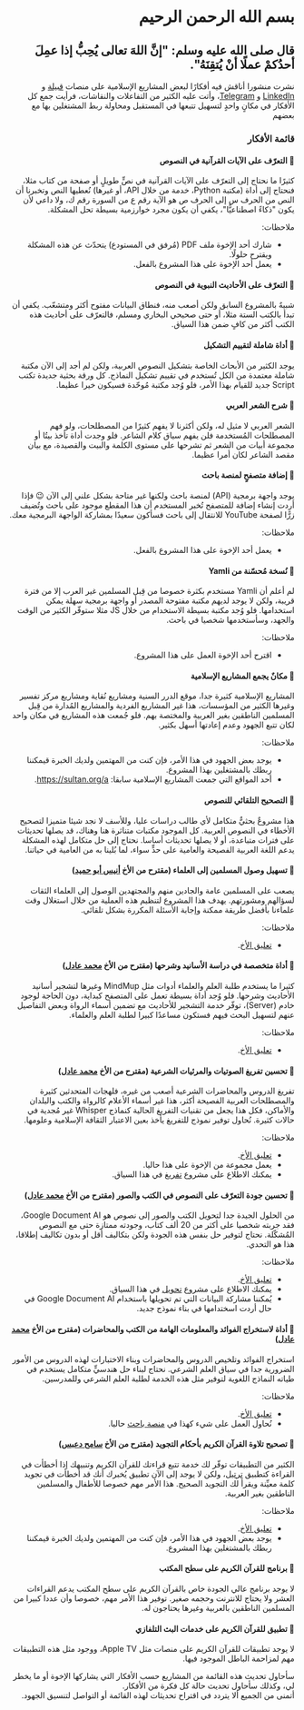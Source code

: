 <div dir="rtl">

# بسم الله الرحمن الرحيم
## قال صلى الله عليه وسلم: "إنَّ اللهَ تعالى يُحِبُّ إذا عمِلَ أحدُكمْ عملًا أنْ يُتقِنَهُ".

نشرت منشورا أناقش فيه أفكارًا لبعض المشاريع الإسلامية على منصات [قبيلة](https://qabilah.com/posts/ebKdLRm6l_0) و [LinkedIn](https://www.linkedin.com/posts/aliosm_%D8%A3%D8%B1%D9%8A%D8%AF-%D9%85%D8%B4%D8%B1%D9%88%D8%B9%D8%A7-%D9%84%D8%AA%D9%86%D9%81%D9%8A%D8%B0%D9%87-%D9%85%D9%86-%D8%A8%D8%A7%D8%A8-%D8%A7%D9%84%D8%AA%D8%B9%D9%84%D9%85-%D9%88%D8%AE%D8%AF%D9%85%D8%A9-activity-7290266928550445056-2EgJ?utm_source=share&utm_medium=member_desktop) و [Telegram](https://t.me/programmerskhan/81)، وأتت عليه الكثير من التفاعلات والنقاشات، فرأيت جمع كل الأفكار في مكانٍ واحدٍ لتسهيل تتبعها في المستقبل ومحاولة ربط المشتغلين بها مع بعضهم

### قائمة الأفكار

#### 🔸 التعرّف على الآيات القرآنية في النصوص

كثيرًا ما نحتاج إلى التعرّف على الآيات القرآنية في نصٍّ طويلٍ أو صفحة من كتاب مثلا، فنحتاج إلى أداة (مكتبة Python، خدمة من خلال API، أو غيرها) نُعطيها النص وتخبرنا أن النص من الحرف س إلى الحرف ص هو الآية رقم ع من السورة رقم ك، ولا داعي لأن يكون "ذكاءً اصطناعيًّا"، يكفي أن يكون مجرد خوارزمية بسيطة تحل المشكلة.

ملاحظات:
- شارك أحد الإخوة ملف PDF (مُرفق في المستودع) يتحدّث عن هذه المشكلة ويقترح حلولًا.
- يعمل أحد الإخوة على هذا المشروع بالفعل.

#### 🔸 التعرّف على الأحاديث النبوية في النصوص

شبيهٌ بالمشروع السابق ولكن أصعب منه، فنطاق البيانات مفتوح أكثر ومتشعّب. يكفي أن تبدأ بالكتب الستة مثلا، أو حتى صحيحي البخاري ومسلم، فالتعرّف على أحاديث هذه الكتب أكثر من كافٍ ضمن هذا السياق.

#### 🔸 أداة شاملة لتقييم التشكيل

يوجد الكثير من الأبحاث الخاصة بتشكيل النصوص العربية، ولكن لم أجد إلى الآن مكتبة شاملة معتمدة من الكل تُستخدم في تقييم تشكيل النماذج. كل ورقة بحثية جديدة تكتب Script جديد للقيام بهذا الأمر، فلو وُجد مكتبة مُوحّدة فسيكون خيرا عظيما.

#### 🔸 شرح الشعر العربي

الشعر العربي لا مثيل له، ولكن أكثرنا لا يفهم كثيرًا من المصطلحات، ولو فهم المصطلحات المُستخدمة فلن يفهم سياق كلام الشاعر. فلو وجدت أداة تأخذ بيتُا أو مجموعة أبيات من الشعر ثم تشرحها على مستوى الكلمة والبيت والقصيدة، مع بيان مقصد الشاعر لكان أمرا عظيما.

#### 🔸 إضافة متصفحٍ لمنصة باحث

يوجد واجهة برمجية (API) لمنصة باحث ولكنها غير متاحة بشكل علني إلى الآن 😉 فإذا أردت إنشاء إضافة للمتصفح تُخبر المستخدم أن هذا المقطع موجود على باحث وتُضيف زرًّا لصفحة YouTube للانتقال إلى باحث فسأكون سعيدًا بمشاركة الواجهة البرمجية معك.

ملاحظات:
- يعمل أحد الإخوة على هذا المشروع بالفعل.

#### 🔸 نُسخة مُحسّنة من Yamli

لم أعلم أن Yamli مستخدم بكثرة خصوصا من قِبل المسلمين غير العرب إلا من فترة قريبة، ولكن لا يوجد لديهم مكتبة مفتوحة المصدر أو واجهة برمجية سهلة يمكن استخدامها. فلو وُجد مكتبة بسيطة الاستخدام من خلال JS مثلا ستوفّر الكثير من الوقت والجهد، وسأستخدمها شخصيا في باحث.

ملاحظات:
- اقترح أحد الإخوة العمل على هذا المشروع.

#### 🔸 مكانٌ يجمع المشاريع الإسلامية

المشاريع الإسلامية كثيرة جدا، موقع الدرر السنية ومشاريع نُقاية ومشاريع مركز تفسير وغيرها الكثير من المؤسسات، هذا غير المشاريع الفردية والمشاريع المُدارة من قِبل المسلمين الناطقين بغير العربية والمختصة بهم. فلو جُمعت هذه المشاريع في مكان واحد لكان تتبع الجهود وعدم إعادتها أسهل بكثير.

ملاحظات:
- يوجد بعض الجهود في هذا الأمر، فإن كنت من المهتمين ولديك الخبرة قيمكننا ربطك بالمشتغلين بهذا المشروع.
- أحد المواقع التي جمعت المشاريع الإسلامية سابقا: https://sultan.org/a.

#### 🔸 التصحيح التلقائي للنصوص

هذا مشروعٌ بحثيٌّ متكامل لأي طالب دراسات عليا، وللأسف لا نجد شيئا متميزا لتصحيح الأخطاء في النصوص العربية. كل الموجود مكتبات متناثرة هنا وهناك، قد يصلها تحديثات على فترات متباعدة، أو لا يصلها تحديثات أساسا. نحتاج إلى حل متكامل لهذه المشكلة يدعم اللغة العربية الفصيحة والعامية على حدٍّ سواء، لما بُلينا به من العامية في حياتنا.

#### 🔸 تسهيل وصول المسلمين إلى العلماء (مقترح من الأخ [أنيس أبو حميد](https://www.linkedin.com/in/anees-abu-hmaid?lipi=urn%3Ali%3Apage%3Ad_flagship3_detail_base%3Bhz%2FuN9ehQo6CrgD5f8o75g%3D%3D))

يصعب على المسلمين عامة والجادين منهم والمجتهدين الوصول إلى العلماء الثقات لسؤالهم ومشورتهم. يهدف هذا المشروع لتنظيم هذه العملية من خلال استغلال وقت علماءنا بأفضل طريقة ممكنة وإجابة الأسئلة المكررة بشكل تلقائي.

ملاحظات:
- [تعليق الأخ](https://www.linkedin.com/feed/update/urn:li:activity:7290266928550445056?commentUrn=urn%3Ali%3Acomment%3A%28activity%3A7290266928550445056%2C7290275189580353537%29&dashCommentUrn=urn%3Ali%3Afsd_comment%3A%287290275189580353537%2Curn%3Ali%3Aactivity%3A7290266928550445056%29).

#### 🔸 أداة متخصصة في دراسة الأسانيد وشرحها (مقترح من الأخ [محمد عادل](https://www.linkedin.com/in/eng-m-adel?lipi=urn%3Ali%3Apage%3Ad_flagship3_detail_base%3BYclbXI9ES9mOJ8FaDKagKA%3D%3D))

كثيرا ما يستخدم طلبة العلم والعلماء أدوات مثل MindMup وغيرها لتشجير أسانيد الأحاديث وشرحها. فلو وُجد أداة بسيطة تعمل على المتصفح كبداية، دون الحاجة لوجود خادم (Server)، توفّر خدمة التشجير للأحاديث مع تضمين أسماء الرواة وبعض التفاصيل عنهم لتسهيل البحث فيهم فستكون مساعدًا كبيرا لطلبة العلم والعلماء.

ملاحظات:
- [تعليق الأخ](https://www.linkedin.com/feed/update/urn:li:activity:7290266928550445056?commentUrn=urn%3Ali%3Acomment%3A%28activity%3A7290266928550445056%2C7290271146413846529%29&dashCommentUrn=urn%3Ali%3Afsd_comment%3A%287290271146413846529%2Curn%3Ali%3Aactivity%3A7290266928550445056%29).

#### 🔸 تحسين تفريغ الصوتيات والمرئيات الشرعية (مقترح من الأخ [محمد عادل](https://www.linkedin.com/in/eng-m-adel?lipi=urn%3Ali%3Apage%3Ad_flagship3_detail_base%3BYclbXI9ES9mOJ8FaDKagKA%3D%3D))

تفريغ الدروس والمحاضرات الشرعية أصعب من غيره، فلهجات المتحدثين كثيرة والمصطلحات العربية الفصيحة أكثر، هذا غير أسماء الأعلام كالرواة والكتب والبلدان والأماكن، فكل هذا يجعل من تقنيات التفريغ الحالية كنماذج Whisper غير مُجدية في حالات كثيرة. نُحاول توفير نموذج للتفريغ يأخذ بعين الاعتبار الثقافة الإسلامية وعلومها.

ملاحظات:
- [تعليق الأخ](https://www.linkedin.com/feed/update/urn:li:activity:7290266928550445056?commentUrn=urn%3Ali%3Acomment%3A%28activity%3A7290266928550445056%2C7290271146413846529%29&dashCommentUrn=urn%3Ali%3Afsd_comment%3A%287290271146413846529%2Curn%3Ali%3Aactivity%3A7290266928550445056%29).
- يعمل مجموعة من الإخوة على هذا حاليا.
- يمكنك الاطلاع على مشروع [تفريغ](https://github.com/ieasybooks/tafrigh) في هذا السياق.

#### 🔸 تحسين جودة التعرّف على النصوص في الكتب والصور (مقترح من الأخ [محمد عادل](https://www.linkedin.com/in/eng-m-adel?lipi=urn%3Ali%3Apage%3Ad_flagship3_detail_base%3BYclbXI9ES9mOJ8FaDKagKA%3D%3D))

من الحلول الجيدة جدا لتحويل الكتب والصور إلى نصوص هو Google Document AI، فقد جربته شخصيا على أكثر من 20 ألف كتاب، وجودته ممتازة حتى مع النصوص المُشكّلة. نحتاج لتوفير حل بنفس هذه الجودة ولكن بتكاليف أقل أو بدون تكاليف إطلاقا، هذا هو التحدي.

ملاحظات:
- [تعليق الأخ](https://www.linkedin.com/feed/update/urn:li:activity:7290266928550445056?commentUrn=urn%3Ali%3Acomment%3A%28activity%3A7290266928550445056%2C7290271146413846529%29&dashCommentUrn=urn%3Ali%3Afsd_comment%3A%287290271146413846529%2Curn%3Ali%3Aactivity%3A7290266928550445056%29).
- يمكنك الاطلاع على مشروع [تحويل](https://github.com/ieasybooks/tahweel) في هذا السياق.
- يُمكننا مشاركة البيانات التي تم تحويلها باستخدام Google Document AI في حال أردت اسختدامها في بناء نموذج جديد.

#### 🔸 أداة لاستخراج الفوائد والمعلومات الهامة من الكتب والمحاضرات (مقترح من الأخ [محمد عادل](https://www.linkedin.com/in/eng-m-adel?lipi=urn%3Ali%3Apage%3Ad_flagship3_detail_base%3BYclbXI9ES9mOJ8FaDKagKA%3D%3D))

استخراج الفوائد وتلخيص الدروس والمحاضرات وبناء الاختبارات لهذه الدروس من الأمور الضرورية جدا في سياق العلم الشرعي. نحتاج لبناء حل هندسيٍّ متكامل يستخدم في طياته النماذج اللغوية لتوفير مثل هذه الخدمة لطلبة العلم الشرعي وللمدرسين.

ملاحظات:
- [تعليق الأخ](https://www.linkedin.com/feed/update/urn:li:activity:7290266928550445056?commentUrn=urn%3Ali%3Acomment%3A%28activity%3A7290266928550445056%2C7290271146413846529%29&dashCommentUrn=urn%3Ali%3Afsd_comment%3A%287290271146413846529%2Curn%3Ali%3Aactivity%3A7290266928550445056%29).
- نُحاول العمل على شيء كهذا في [منصة باحث](https://baheth.ieasybooks.com/) حاليا.

#### 🔸 تصحيح تلاوة القرآن الكريم بأحكام التجويد (مقترح من الأخ [سامح دعبس](https://qabilah.com/profile/sameh))

الكثير من التطبيقات توفّر لك خدمة تتبع قراءتك للقرآن الكريم وتنبيهك إذا أخطأت في القراءة كتطبيق [ترتيل](https://www.tarteel.ai)، ولكن لا يوجد إلى الآن تطبيق يُخبرك أنك قد أخطأت في تجويد كلمة معيِّنة ويقرأ لك التجويد الصحيح. هذا الأمر مهم خصوصا للأطفال والمسلمين الناطقين بغير العربية.

ملاحظات:
- [تعليق الأخ](https://qabilah.com/posts/ebKdLRm6l_0?comment=8JkDWbeANMw).
- يوجد بعض الجهود في هذا الأمر، فإن كنت من المهتمين ولديك الخبرة قيمكننا ربطك بالمشتغلين بهذا المشروع.

#### 🔸 برنامج للقرآن الكريم على سطح المكتب

لا يوجد برنامج عالي الجودة خاص بالقرآن الكريم على سطح المكتب يدعم القراءات العشر ولا يحتاج للانترنت وحجمه صغير. توفير هذا الأمر مهم، خصوصا وأن عددا كبيرا من المسلمين الناطقين بالعربية وغيرها يحتاجون له.

#### 🔸 تطبيق للقرآن الكريم على خدمات البث التلفازي

لا يوجد تطبيقات للقرآن الكريم على منصات مثل Apple TV، ووجود مثل هذه التطبيقات مهم لمزاحمة الباطل الموجود فيها.

سأحاول تحديث هذه القائمة من المشاريع حسب الأفكار التي يشاركها الإخوة أو ما يخطر لي، وكذلك سأحاول تحديث حالة كل فكرة من الأفكار.  
أتمنى من الجميع ألا يتردد في اقتراح تحديثات لهذه القائمة أو التواصل لتنسيق الجهود.

</div>
